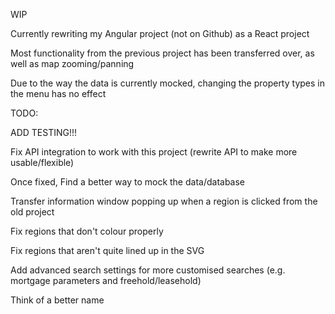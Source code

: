 WIP

Currently rewriting my Angular project (not on Github) as a React project

Most functionality from the previous project has been transferred over, as well as map zooming/panning

Due to the way the data is currently mocked, changing the property types in the menu has no effect

TODO:

ADD TESTING!!!

Fix API integration to work with this project (rewrite API to make more usable/flexible)

Once fixed, Find a better way to mock the data/database

Transfer information window popping up when a region is clicked from the old project

Fix regions that don't colour properly

Fix regions that aren't quite lined up in the SVG

Add advanced search settings for more customised searches (e.g. mortgage parameters and freehold/leasehold)

Think of a better name
